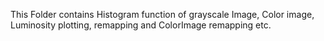 This Folder contains Histogram function of grayscale Image, Color image, Luminosity plotting, remapping and ColorImage remapping etc.
